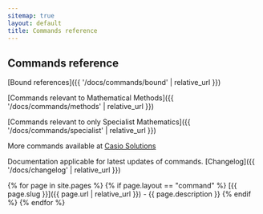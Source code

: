 ```yaml
---
sitemap: true
layout: default
title: Commands reference
---
```


## Commands reference

[Bound references]({{ '/docs/commands/bound' | relative_url }})

[Commands relevant to Mathematical Methods]({{ '/docs/commands/methods' | relative_url }})

[Commands relevant to only Specialist Mathematics]({{ '/docs/commands/specialist' | relative_url }})

More commands available at [Casio Solutions](https://charliewatson.com/casio/cpintro.php)

Documentation applicable for latest updates of commands. [Changelog]({{ '/docs/changelog' | relative_url }})

{% for page in site.pages %}
  {% if page.layout == "command" %}
[{{ page.slug }}]({{ page.url | relative_url }}) - {{ page.description }}
  {% endif %}
{% endfor %}

